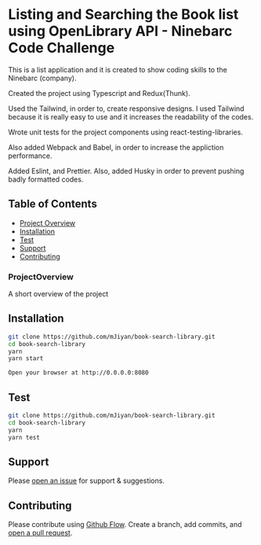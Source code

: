 # Listing and Searching the Book list using OpenLibrary API - Ninebarc Code Challenge

This is a list application and it is created to show coding skills to the Ninebarc (company).

Created the project using Typescript and Redux(Thunk). 

Used the Tailwind, in order to, create responsive designs. I used Tailwind because it is really easy to use and it increases the readability of the codes.

Wrote unit tests for the project components using react-testing-libraries.

Also added Webpack and Babel, in order to increase the appliction performance.

Added Eslint, and Prettier. Also, added Husky in order to prevent pushing badly formatted codes.

## Table of Contents
- [Project Overview](#projectoverview)
- [Installation](#installation)
- [Test](#test)
- [Support](#support)
- [Contributing](#contributing)


### ProjectOverview

A short overview of the project


## Installation

```sh
git clone https://github.com/mJiyan/book-search-library.git
cd book-search-library
yarn
yarn start

Open your browser at http://0.0.0.0:8080 
```


## Test
```sh
git clone https://github.com/mJiyan/book-search-library.git
cd book-search-library
yarn
yarn test
```


## Support

Please [open an issue](https://github.com/mJiyan/book-search-library/issues) for support & suggestions.


## Contributing

Please contribute using [Github Flow](https://guides.github.com/introduction/flow/). Create a branch, add commits, and [open a pull request](https://github.com/mJiyan/book-search-library/compare).